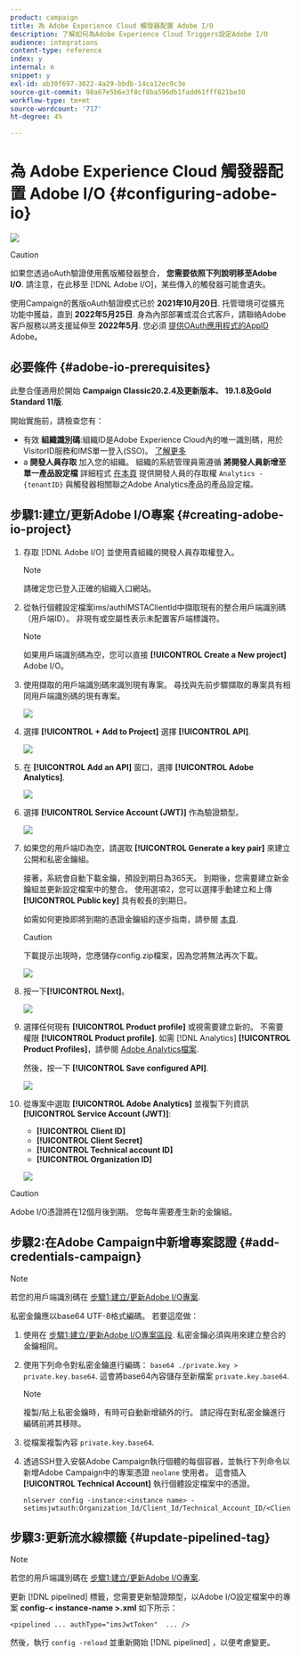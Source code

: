 ```yaml
---
product: campaign
title: 為 Adobe Experience Cloud 觸發器配置 Adobe I/O
description: 了解如何為Adobe Experience Cloud Triggers設定Adobe I/O
audience: integrations
content-type: reference
index: y
internal: n
snippet: y
exl-id: ab30f697-3022-4a29-bbdb-14ca12ec9c3e
source-git-commit: 98a67e5b6e3f8cf8ba596db1fadd61fff821be30
workflow-type: tm+mt
source-wordcount: '717'
ht-degree: 4%

---
```


# 為 Adobe Experience Cloud 觸發器配置 Adobe I/O {#configuring-adobe-io}

![](../../assets/v7-only.svg)

>[!CAUTION]
>
>如果您透過oAuth驗證使用舊版觸發器整合， **您需要依照下列說明移至Adobe I/O**.
>請注意，在此移至 [!DNL Adobe I/O]，某些傳入的觸發器可能會遺失。
>
>使用Campaign的舊版oAuth驗證模式已於 **2021年10月20日**. 托管環境可從擴充功能中獲益，直到 **2022年5月25日**. 身為內部部署或混合式客戶，請聯絡Adobe客戶服務以將支援延伸至 **2022年5月**. 您必須 [提供OAuth應用程式的AppID](../../integrations/using/configuring-pipeline.md?lang=en#step-optional) Adobe。

## 必要條件 {#adobe-io-prerequisites}

此整合僅適用於開始 **Campaign Classic20.2.4及更新版本、 19.1.8及Gold Standard 11版**.

開始實施前，請檢查您有：

* 有效 **組織識別碼**:組織ID是Adobe Experience Cloud內的唯一識別碼，用於VisitorID服務和IMS單一登入(SSO)。 [了解更多](https://experienceleague.adobe.com/docs/core-services/interface/administration/organizations.html?lang=zh-Hant)
* a **開發人員存取** 加入您的組織。 組織的系統管理員需遵循 **將開發人員新增至單一產品設定檔** 詳細程式 [在本頁](https://helpx.adobe.com/enterprise/using/manage-developers.html) 提供開發人員的存取權 `Analytics - {tenantID}` 與觸發器相關聯之Adobe Analytics產品的產品設定檔。

## 步驟1:建立/更新Adobe I/O專案 {#creating-adobe-io-project}

1. 存取 [!DNL Adobe I/O] 並使用貴組織的開發人員存取權登入。

   >[!NOTE]
   >
   > 請確定您已登入正確的組織入口網站。

1. 從執行個體設定檔案ims/authIMSTAClientId中擷取現有的整合用戶端識別碼（用戶端ID）。 非現有或空屬性表示未配置客戶端標識符。

   >[!NOTE]
   >
   >如果用戶端識別碼為空，您可以直接 **[!UICONTROL Create a New project]** Adobe I/O。

1. 使用擷取的用戶端識別碼來識別現有專案。 尋找與先前步驟擷取的專案具有相同用戶端識別碼的現有專案。

   ![](assets/do-not-localize/adobe_io_8.png)

1. 選擇 **[!UICONTROL + Add to Project]** 選擇 **[!UICONTROL API]**.

   ![](assets/do-not-localize/adobe_io_1.png)

1. 在 **[!UICONTROL Add an API]** 窗口，選擇 **[!UICONTROL Adobe Analytics]**.

   ![](assets/do-not-localize/adobe_io_2.png)

1. 選擇 **[!UICONTROL Service Account (JWT)]** 作為驗證類型。

   ![](assets/do-not-localize/adobe_io_3.png)

1. 如果您的用戶端ID為空，請選取 **[!UICONTROL Generate a key pair]** 來建立公開和私密金鑰組。

   接著，系統會自動下載金鑰，預設到期日為365天。 到期後，您需要建立新金鑰組並更新設定檔案中的整合。 使用選項2，您可以選擇手動建立和上傳 **[!UICONTROL Public key]** 具有較長的到期日。

   如需如何更換即將到期的憑證金鑰組的逐步指南，請參閱 [本頁](https://developer.adobe.com/developer-console/docs/guides/email-alerts/cert-expiry/#a-step-by-step-guide-to-replacing-expiring-certificate-key-pairs).


   >[!CAUTION]
   >
   >下載提示出現時，您應儲存config.zip檔案，因為您將無法再次下載。

   ![](assets/do-not-localize/adobe_io_4.png)

1. 按一下&#x200B;**[!UICONTROL Next]**。

   ![](assets/do-not-localize/adobe_io_5.png)

1. 選擇任何現有 **[!UICONTROL Product profile]** 或視需要建立新的。 不需要權限 **[!UICONTROL Product profile]**. 如需 [!DNL Analytics] **[!UICONTROL Product Profiles]**，請參閱 [Adobe Analytics檔案](https://experienceleague.adobe.com/docs/analytics/admin/admin-console/home.html#admin-console).

   然後，按一下 **[!UICONTROL Save configured API]**.

   ![](assets/do-not-localize/adobe_io_6.png)

1. 從專案中選取 **[!UICONTROL Adobe Analytics]** 並複製下列資訊 **[!UICONTROL Service Account (JWT)]**:

   * **[!UICONTROL Client ID]**
   * **[!UICONTROL Client Secret]**
   * **[!UICONTROL Technical account ID]**
   * **[!UICONTROL Organization ID]**

   ![](assets/do-not-localize/adobe_io_7.png)

>[!CAUTION]
>
>Adobe I/O憑證將在12個月後到期。 您每年需要產生新的金鑰組。

## 步驟2:在Adobe Campaign中新增專案認證 {#add-credentials-campaign}

>[!NOTE]
>
>若您的用戶端識別碼在 [步驟1:建立/更新Adobe I/O專案](#creating-adobe-io-project).

私密金鑰應以base64 UTF-8格式編碼。 若要這麼做：

1. 使用在 [步驟1:建立/更新Adobe I/O專案區段](#creating-adobe-io-project). 私密金鑰必須與用來建立整合的金鑰相同。

1. 使用下列命令對私密金鑰進行編碼： `base64 ./private.key > private.key.base64`. 這會將base64內容儲存至新檔案 `private.key.base64`.

   >[!NOTE]
   >
   >複製/貼上私密金鑰時，有時可自動新增額外的行。 請記得在對私密金鑰進行編碼前將其移除。

1. 從檔案複製內容 `private.key.base64`.

1. 透過SSH登入安裝Adobe Campaign執行個體的每個容器，並執行下列命令以新增Adobe Campaign中的專案憑證 `neolane` 使用者。 這會插入 **[!UICONTROL Technical Account]** 執行個體設定檔案中的憑證。

   ```
   nlserver config -instance:<instance name> -setimsjwtauth:Organization_Id/Client_Id/Technical_Account_ID/<Client_Secret>/<Base64_encoded_Private_Key>
   ```

## 步驟3:更新流水線標籤 {#update-pipelined-tag}

>[!NOTE]
>
>若您的用戶端識別碼在 [步驟1:建立/更新Adobe I/O專案](#creating-adobe-io-project).

更新 [!DNL pipelined] 標籤，您需要更新驗證類型，以Adobe I/O設定檔案中的專案 **config-&lt; instance-name >.xml** 如下所示：

```
<pipelined ... authType="imsJwtToken"  ... />
```

然後，執行 `config -reload` 並重新開始 [!DNL pipelined] ，以便考慮變更。
